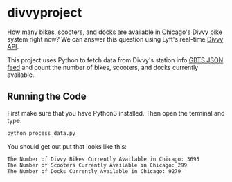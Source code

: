 # divvyproject
How many bikes, scooters, and docks are available in Chicago's Divvy bike system right now?
We can answer this question using Lyft's real-time [Divvy API](https://ride.divvybikes.com/system-data).

This project uses Python to fetch data from Divvy's station info [GBTS JSON feed](https://gbfs.divvybikes.com/gbfs/en/station_status.json) and count the number of bikes, scooters, and docks currently available.

## Running the Code
First make sure that you have Python3 installed. Then open the terminal and type:
```bash
python process_data.py
```

You should get out put that looks like this:
```
The Number of Divvy Bikes Currently Available in Chicago: 3695
The Number of Scooters Currently Available in Chicago: 299
The Number of Docks Currently Available in Chicago: 9279
```
